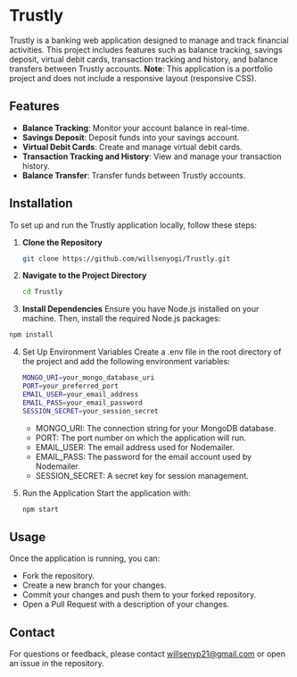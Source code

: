 # Trustly

Trustly is a banking web application designed to manage and track financial activities. This project includes features such as balance tracking, savings deposit, virtual debit cards, transaction tracking and history, and balance transfers between Trustly accounts. **Note**: This application is a portfolio project and does not include a responsive layout (responsive CSS).

## Features

- **Balance Tracking**: Monitor your account balance in real-time.
- **Savings Deposit**: Deposit funds into your savings account.
- **Virtual Debit Cards**: Create and manage virtual debit cards.
- **Transaction Tracking and History**: View and manage your transaction history.
- **Balance Transfer**: Transfer funds between Trustly accounts.

## Installation

To set up and run the Trustly application locally, follow these steps:

1. **Clone the Repository**

   ```bash
   git clone https://github.com/willsenyogi/Trustly.git
   ```

2. **Navigate to the Project Directory**
   ```bash
   cd Trustly
   ```
   
3.  **Install Dependencies**
   Ensure you have Node.js installed on your machine. Then, install the required Node.js packages:
   ```bash
   npm install
   ```

4. Set Up Environment Variables
   Create a .env file in the root directory of the project and add the following environment variables:
   ```bash
   MONGO_URI=your_mongo_database_uri
   PORT=your_preferred_port
   EMAIL_USER=your_email_address
   EMAIL_PASS=your_email_password
   SESSION_SECRET=your_session_secret
   ```

   - MONGO_URI: The connection string for your MongoDB database.
   - PORT: The port number on which the application will run.
   - EMAIL_USER: The email address used for Nodemailer.
   - EMAIL_PASS: The password for the email account used by Nodemailer.
   - SESSION_SECRET: A secret key for session management.
  
5. Run the Application
   Start the application with:
   ```bash
   npm start
   ```

## Usage
Once the application is running, you can:
- Fork the repository.
- Create a new branch for your changes.
- Commit your changes and push them to your forked repository.
- Open a Pull Request with a description of your changes.

## Contact
For questions or feedback, please contact willsenyp21@gmail.com or open an issue in the repository.

   

